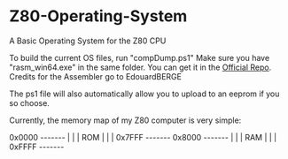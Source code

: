 # Z80-Operating-System
A Basic Operating System for the Z80 CPU

To build the current OS files, run "compDump.ps1"
Make sure you have "rasm_win64.exe" in the same folder. You can get it in the [Official Repo](https://github.com/EdouardBERGE/rasm). Credits for the Assembler go to EdouardBERGE

The ps1 file will also automatically allow you to upload to an eeprom if you so choose.

Currently, the memory map of my Z80 computer is very simple:

0x0000  *-------*
        |       |
        |  ROM  |
        |       |
0x7FFF  *-------*
0x8000  *-------*
        |       |
        |  RAM  |
        |       |
0xFFFF  *-------*